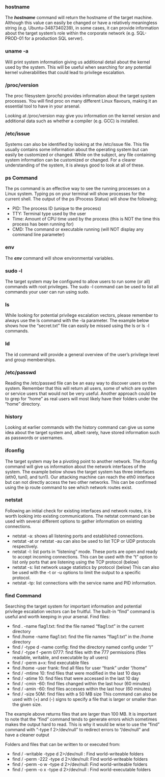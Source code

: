 ### hostname
The ***hostname*** command will return the hostname of the target machine. Although this value can easily be changed or have a relatively meaningless string (e.g. Ubuntu-3487340239), in some cases, it can provide information about the target system’s role within the corporate network (e.g. SQL-PROD-01 for a production SQL server).
### uname -a
Will print system information giving us additional detail about the kernel used by the system. This will be useful when searching for any potential kernel vulnerabilities that could lead to privilege escalation.
### /proc/version
The proc filesystem (procfs) provides information about the target system processes. You will find proc on many different Linux flavours, making it an essential tool to have in your arsenal.

Looking at /proc/version may give you information on the kernel version and additional data such as whether a compiler (e.g. GCC) is installed. 
### /etc/issue
Systems can also be identified by looking at the /etc/issue file. This file usually contains some information about the operating system but can easily be customized or changed. While on the subject, any file containing system information can be customized or changed. For a clearer understanding of the system, it is always good to look at all of these.
### ps Command
The ps command is an effective way to see the running processes on a Linux system. Typing ps on your terminal will show processes for the current shell. 
The output of the ps (Process Status) will show the following;

* PID: The process ID (unique to the process)
* TTY: Terminal type used by the user
* Time: Amount of CPU time used by the process (this is NOT the time this process has been running for)
* CMD: The command or executable running (will NOT display any command line parameter)
### env
The ***env*** command will show environmental variables.
### sudo -l
The target system may be configured to allow users to run some (or all) commands with root privileges. The sudo -l command can be used to list all commands your user can run using sudo.
### ls
While looking for potential privilege escalation vectors, please remember to always use the ls command with the -la parameter. The example below shows how the “secret.txt” file can easily be missed using the ls or ls -l commands.
### Id
The id command will provide a general overview of the user’s privilege level and group memberships. 
### /etc/passwd
Reading the /etc/passwd file can be an easy way to discover users on the system. 
Remember that this will return all users, some of which are system or service users that would not be very useful. Another approach could be to grep for “home” as real users will most likely have their folders under the “home” directory. 
### history
Looking at earlier commands with the history command can give us some idea about the target system and, albeit rarely, have stored information such as passwords or usernames. 
### ifconfig
The target system may be a pivoting point to another network. The ifconfig command will give us information about the network interfaces of the system. The example below shows the target system has three interfaces (eth0, tun0, and tun1). Our attacking machine can reach the eth0 interface but can not directly access the two other networks. 
This can be confirmed using the ip route command to see which network routes exist. 
### netstat
Following an initial check for existing interfaces and network routes, it is worth looking into existing communications. The netstat command can be used with several different options to gather information on existing connections. 

* netstat -a: shows all listening ports and established connections.
* netstat -at or netstat -au can also be used to list TCP or UDP protocols respectively.
* netstat -l: list ports in “listening” mode. These ports are open and ready to accept incoming connections. This can be used with the “t” option to list only ports that are listening using the TCP protocol (below)
* netstat -s: list network usage statistics by protocol (below) This can also be used with the -t or -u options to limit the output to a specific protocol.
* netstat -tp: list connections with the service name and PID information.
### find Command
Searching the target system for important information and potential privilege escalation vectors can be fruitful. The built-in “find” command is useful and worth keeping in your arsenal. 
Find files:

* find . -name flag1.txt: find the file named “flag1.txt” in the current directory
* find /home -name flag1.txt: find the file names “flag1.txt” in the /home directory
* find / -type d -name config: find the directory named config under “/”
* find / -type f -perm 0777: find files with the 777 permissions (files readable, writable, and executable by all users)
* find / -perm a=x: find executable files
* find /home -user frank: find all files for user “frank” under “/home”
* find / -mtime 10: find files that were modified in the last 10 days
* find / -atime 10: find files that were accessed in the last 10 day
* find / -cmin -60: find files changed within the last hour (60 minutes)
* find / -amin -60: find files accesses within the last hour (60 minutes)
* find / -size 50M: find files with a 50 MB size
This command can also be used with (+) and (-) signs to specify a file that is larger or smaller than the given size.

The example above returns files that are larger than 100 MB. It is important to note that the “find” command tends to generate errors which sometimes makes the output hard to read. This is why it would be wise to use the “find” command with “-type f 2>/dev/null” to redirect errors to “/dev/null” and have a cleaner output

Folders and files that can be written to or executed from:

* find / -writable -type d 2>/dev/null : Find world-writeable folders
* find / -perm -222 -type d 2>/dev/null: Find world-writeable folders
* find / -perm -o w -type d 2>/dev/null: Find world-writeable folders
* find / -perm -o x -type d 2>/dev/null : Find world-executable folders

